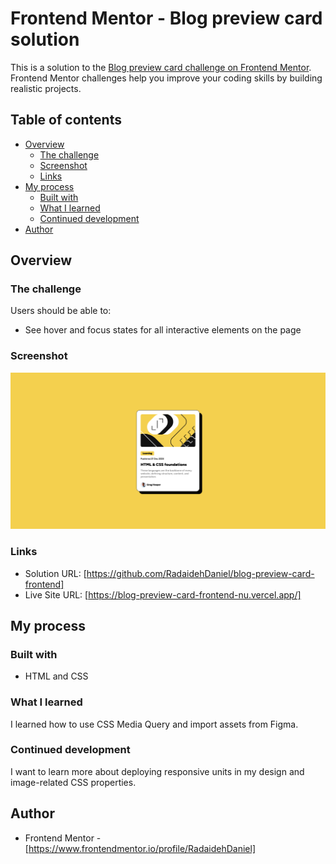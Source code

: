 # Frontend Mentor - Blog preview card solution

This is a solution to the [Blog preview card challenge on Frontend Mentor](https://www.frontendmentor.io/challenges/blog-preview-card-ckPaj01IcS). Frontend Mentor challenges help you improve your coding skills by building realistic projects.

## Table of contents

- [Overview](#overview)
  - [The challenge](#the-challenge)
  - [Screenshot](#screenshot)
  - [Links](#links)
- [My process](#my-process)
  - [Built with](#built-with)
  - [What I learned](#what-i-learned)
  - [Continued development](#continued-development)
- [Author](#author)

## Overview

### The challenge

Users should be able to:

- See hover and focus states for all interactive elements on the page

### Screenshot

![](./Screenshot%202024-04-20%20at%2014-34-12%20Frontend%20Mentor%20Blog%20preview%20card.png)

### Links

- Solution URL: [https://github.com/RadaidehDaniel/blog-preview-card-frontend]
- Live Site URL: [https://blog-preview-card-frontend-nu.vercel.app/]

## My process

### Built with

- HTML and CSS

### What I learned

I learned how to use CSS Media Query and import assets from Figma.

### Continued development

I want to learn more about deploying responsive units in my design and image-related CSS properties.

## Author

- Frontend Mentor - [https://www.frontendmentor.io/profile/RadaidehDaniel]
